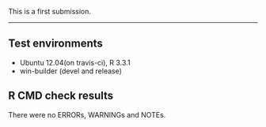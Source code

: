 This is a first submission.

---

## Test environments
* Ubuntu 12.04(on travis-ci), R 3.3.1
* win-builder (devel and release)

## R CMD check results

There were no ERRORs, WARNINGs and NOTEs.
